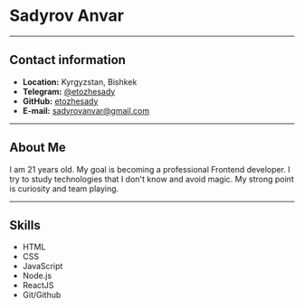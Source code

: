 # Sadyrov Anvar

---

## Contact information

- **Location:** Kyrgyzstan, Bishkek
- **Telegram:** [@etozhesady](https://t.me/etozhesady)
- **GitHub:** [etozhesady](https://github.com/etozhesady)
- **E-mail:** sadyrovanvar@gmail.com

---

## About Me

I am 21 years old. My goal is becoming a professional Frontend developer.
I try to study technologies that I don't know and avoid magic.
My strong point is curiosity and team playing.

---

## Skills

- HTML
- CSS
- JavaScript
- Node.js
- ReactJS
- Git/Github
